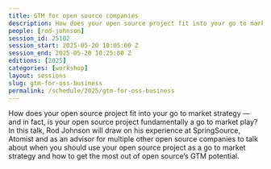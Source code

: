 ```yaml
---
title: GTM for open source companies
description: How does your open source project fit into your go to market strategy?
people: [rod-johnson]
session_id: 25102
session_start: 2025-05-20 10:05:00 Z
session_end: 2025-05-20 10:25:00 Z
editions: [2025]
categories: [workshop]
layout: sessions
slug: gtm-for-oss-business
permalink: /schedule/2025/gtm-for-oss-business
---
```


How does your open source project fit into your go to market strategy — and in fact, is your open source 
project fundamentally a go to market play? In this talk, Rod Johnson will draw on his experience at SpringSource,
Atomist and as an advisor for multiple other open source companies to talk about when you should use your open
source project as a go to market strategy and how to get the most out of open source’s GTM potential.
